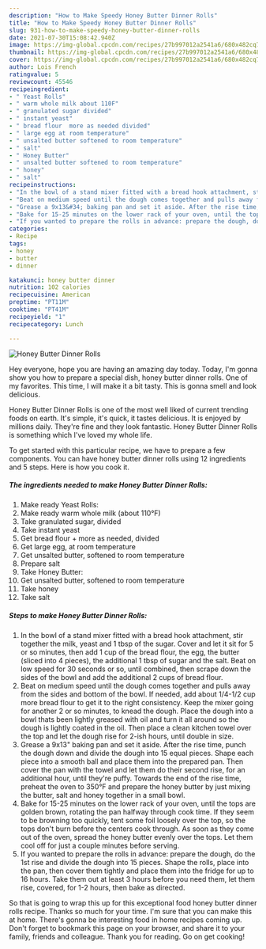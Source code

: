 ```yaml
---
description: "How to Make Speedy Honey Butter Dinner Rolls"
title: "How to Make Speedy Honey Butter Dinner Rolls"
slug: 931-how-to-make-speedy-honey-butter-dinner-rolls
date: 2021-07-30T15:08:42.940Z
image: https://img-global.cpcdn.com/recipes/27b997012a2541a6/680x482cq70/honey-butter-dinner-rolls-recipe-main-photo.jpg
thumbnail: https://img-global.cpcdn.com/recipes/27b997012a2541a6/680x482cq70/honey-butter-dinner-rolls-recipe-main-photo.jpg
cover: https://img-global.cpcdn.com/recipes/27b997012a2541a6/680x482cq70/honey-butter-dinner-rolls-recipe-main-photo.jpg
author: Lois French
ratingvalue: 5
reviewcount: 45546
recipeingredient:
- " Yeast Rolls"
- " warm whole milk about 110F"
- " granulated sugar divided"
- " instant yeast"
- " bread flour  more as needed divided"
- " large egg at room temperature"
- " unsalted butter softened to room temperature"
- " salt"
- " Honey Butter"
- " unsalted butter softened to room temperature"
- " honey"
- " salt"
recipeinstructions:
- "In the bowl of a stand mixer fitted with a bread hook attachment, stir together the milk, yeast and 1 tbsp of the sugar. Cover and let it sit for 5 or so minutes, then add 1 cup of the bread flour, the egg, the butter (sliced into 4 pieces), the additional 1 tbsp of sugar and the salt. Beat on low speed for 30 seconds or so, until combined, then scrape down the sides of the bowl and add the additional 2 cups of bread flour."
- "Beat on medium speed until the dough comes together and pulls away from the sides and bottom of the bowl. If needed, add about 1/4-1/2 cup more bread flour to get it to the right consistency. Keep the mixer going for another 2 or so minutes, to knead the dough. Place the dough into a bowl thats been lightly greased with oil and turn it all around so the dough is lightly coated in the oil. Then place a clean kitchen towel over the top and let the dough rise for 2-ish hours, until double in size."
- "Grease a 9x13&#34; baking pan and set it aside. After the rise time, punch the dough down and divide the dough into 15 equal pieces. Shape each piece into a smooth ball and place them into the prepared pan. Then cover the pan with the towel and let them do their second rise, for an additional hour, until they&#39;re puffy. Towards the end of the rise time, preheat the oven to 350°F and prepare the honey butter by just mixing the butter, salt and honey together in a small bowl."
- "Bake for 15-25 minutes on the lower rack of your oven, until the tops are golden brown, rotating the pan halfway through cook time. If they seem to be browning too quickly, tent some foil loosely over the top, so the tops don&#39;t burn before the centers cook through. As soon as they come out of the oven, spread the honey butter evenly over the tops. Let them cool off for just a couple minutes before serving."
- "If you wanted to prepare the rolls in advance: prepare the dough, do the 1st rise and divide the dough into 15 pieces. Shape the rolls, place into the pan, then cover them tightly and place them into the fridge for up to 16 hours. Take them out at least 3 hours before you need them, let them rise, covered, for 1-2 hours, then bake as directed."
categories:
- Recipe
tags:
- honey
- butter
- dinner

katakunci: honey butter dinner 
nutrition: 102 calories
recipecuisine: American
preptime: "PT11M"
cooktime: "PT41M"
recipeyield: "1"
recipecategory: Lunch

---
```



![Honey Butter Dinner Rolls](https://img-global.cpcdn.com/recipes/27b997012a2541a6/680x482cq70/honey-butter-dinner-rolls-recipe-main-photo.jpg)

Hey everyone, hope you are having an amazing day today. Today, I'm gonna show you how to prepare a special dish, honey butter dinner rolls. One of my favorites. This time, I will make it a bit tasty. This is gonna smell and look delicious.



Honey Butter Dinner Rolls is one of the most well liked of current trending foods on earth. It's simple, it's quick, it tastes delicious. It is enjoyed by millions daily. They're fine and they look fantastic. Honey Butter Dinner Rolls is something which I've loved my whole life.


To get started with this particular recipe, we have to prepare a few components. You can have honey butter dinner rolls using 12 ingredients and 5 steps. Here is how you cook it.

<!--inarticleads1-->

##### The ingredients needed to make Honey Butter Dinner Rolls:

1. Make ready  Yeast Rolls:
1. Make ready  warm whole milk (about 110°F)
1. Take  granulated sugar, divided
1. Take  instant yeast
1. Get  bread flour + more as needed, divided
1. Get  large egg, at room temperature
1. Get  unsalted butter, softened to room temperature
1. Prepare  salt
1. Take  Honey Butter:
1. Get  unsalted butter, softened to room temperature
1. Take  honey
1. Take  salt




<!--inarticleads2-->

##### Steps to make Honey Butter Dinner Rolls:

1. In the bowl of a stand mixer fitted with a bread hook attachment, stir together the milk, yeast and 1 tbsp of the sugar. Cover and let it sit for 5 or so minutes, then add 1 cup of the bread flour, the egg, the butter (sliced into 4 pieces), the additional 1 tbsp of sugar and the salt. Beat on low speed for 30 seconds or so, until combined, then scrape down the sides of the bowl and add the additional 2 cups of bread flour.
1. Beat on medium speed until the dough comes together and pulls away from the sides and bottom of the bowl. If needed, add about 1/4-1/2 cup more bread flour to get it to the right consistency. Keep the mixer going for another 2 or so minutes, to knead the dough. Place the dough into a bowl thats been lightly greased with oil and turn it all around so the dough is lightly coated in the oil. Then place a clean kitchen towel over the top and let the dough rise for 2-ish hours, until double in size.
1. Grease a 9x13&#34; baking pan and set it aside. After the rise time, punch the dough down and divide the dough into 15 equal pieces. Shape each piece into a smooth ball and place them into the prepared pan. Then cover the pan with the towel and let them do their second rise, for an additional hour, until they&#39;re puffy. Towards the end of the rise time, preheat the oven to 350°F and prepare the honey butter by just mixing the butter, salt and honey together in a small bowl.
1. Bake for 15-25 minutes on the lower rack of your oven, until the tops are golden brown, rotating the pan halfway through cook time. If they seem to be browning too quickly, tent some foil loosely over the top, so the tops don&#39;t burn before the centers cook through. As soon as they come out of the oven, spread the honey butter evenly over the tops. Let them cool off for just a couple minutes before serving.
1. If you wanted to prepare the rolls in advance: prepare the dough, do the 1st rise and divide the dough into 15 pieces. Shape the rolls, place into the pan, then cover them tightly and place them into the fridge for up to 16 hours. Take them out at least 3 hours before you need them, let them rise, covered, for 1-2 hours, then bake as directed.




So that is going to wrap this up for this exceptional food honey butter dinner rolls recipe. Thanks so much for your time. I'm sure that you can make this at home. There's gonna be interesting food in home recipes coming up. Don't forget to bookmark this page on your browser, and share it to your family, friends and colleague. Thank you for reading. Go on get cooking!
